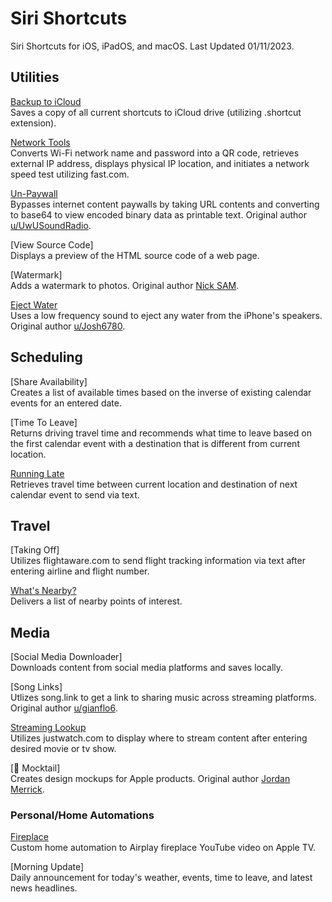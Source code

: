 # Siri Shortcuts
Siri Shortcuts for iOS, iPadOS, and macOS. Last Updated 01/11/2023.

## Utilities
[Backup to iCloud](https://www.icloud.com/shortcuts/2a83df0377cf47f08c264f1c5c0fe72c) <br>
Saves a copy of all current shortcuts to iCloud drive (utilizing .shortcut extension).

[Network Tools](https://www.icloud.com/shortcuts/00196fe017994234bda7aa6541eb1dd8) <br>
Converts Wi-Fi network name and password into a QR code, retrieves external IP address, displays physical IP location, and initiates a network speed test utilizing fast.com.

[Un-Paywall](https://www.icloud.com/shortcuts/7fef79c394c94ebf8b898d5d3d4ad49e) <br>
Bypasses internet content paywalls by taking URL contents and converting to base64 to view encoded binary data as printable text. Original author [u/UwUSoundRadio](https://www.reddit.com/r/shortcuts/comments/da5jw7/paywall_bypass/).

[View Source Code] <br>
Displays a preview of the HTML source code of a web page.

[Watermark] <br>
Adds a watermark to photos. Original author [Nick SAM](https://nicksam.ca).

[Eject Water](https://www.icloud.com/shortcuts/9dae9668a74a4b99a148088c39b5d7c7) <br>
Uses a low frequency sound to eject any water from the iPhone's speakers. Original author [u/Josh6780](https://www.reddit.com/r/shortcuts/comments/9s6bng/eject_water_from_your_device_like_an_apple_watch/).

## Scheduling
[Share Availability] <br>
Creates a list of available times based on the inverse of existing calendar events for an entered date.

[Time To Leave] <br>
Returns driving travel time and recommends what time to leave based on the first calendar event with a destination that is different from current location.

[Running Late](https://www.icloud.com/shortcuts/29f7816064a14fd591e0896ab22ee232) <br>
Retrieves travel time between current location and destination of next calendar event to send via text.

## Travel
[Taking Off] <br>
Utilizes flightaware.com to send flight tracking information via text after entering airline and flight number.

[What's Nearby?](https://www.icloud.com/shortcuts/c2351f0d3c604743a192df0fc67bca98) <br>
Delivers a list of nearby points of interest.

## Media
[Social Media Downloader] <br>
Downloads content from social media platforms and saves locally.

[Song Links] <br>
Utlizes song.link to get a link to sharing music across streaming platforms. Original author [u/gianflo6](https://www.reddit.com/r/shortcuts/comments/gaskty/update_songlink_the_only_music_link_converter/).

[Streaming Lookup](https://www.icloud.com/shortcuts/318faf619fa845ce8f2dc3b8d08b1aa8) <br>
Utilizes justwatch.com to display where to stream content after entering desired movie or tv show.

[ Mocktail] <br>
Creates design mockups for Apple products. Original author [Jordan Merrick](https://jordanmerrick.com/2019/03/18/mocktail/comment-page-1/).

### Personal/Home Automations
[Fireplace](https://www.icloud.com/shortcuts/2481873047e74f92bf95c57a917e4598) <br>
Custom home automation to Airplay fireplace YouTube video on Apple TV.

[Morning Update] <br>
Daily announcement for today's weather, events, time to leave, and latest news headlines.
